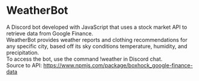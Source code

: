 # WeatherBot
A Discord bot developed with JavaScript that uses a stock market API to retrieve data from Google Finance.\
WeatherBot provides weather reports and clothing recommendations for any specific city, based off its sky conditions temperature, humidity, and precipitation.\
To access the bot, use the command !weather <location-here> in Discord chat.\
Source to API: https://www.npmjs.com/package/boxhock_google-finance-data

